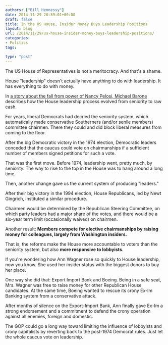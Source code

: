 ```yaml
---
authors: ["Bill Hennessy"]
date: 2014-11-29 20:59:01+00:00
draft: false
title: In the US House, Insider Money Buys Leadership Positions
layout: blog
url: /2014/11/29/us-house-insider-money-buys-leadership-positions/
categories:
- Politics
tags:

type: "post"
---
```


The US House of Representatives is not a meritocracy. And that's a shame.

House "leadership" doesn't actually have anything to do with leadership. It has everything to do with money.

In [a story about the fall from power of Nancy Pelosi, Michael Barone ](https://nypost.com/2014/11/28/the-beginning-of-the-end-for-nancy-pelosi/)describes how the House leadership process evolved from seniority to raw cash.



> 
  For years, liberal Democrats had decried the seniority system, which automatically made conservative Southerners (and/or senile members) committee chairmen. There they could and did block liberal measures from coming to the floor.
  
  After the big Democratic victory in the 1974 election, Democratic leaders conceded that the caucus could vote on chairmanships if a sufficient number of members signed petitions for such a vote.




That was the first move. Before 1974, leadership went, pretty much, by seniority. The way to rise to the top in the House was to hang around a long time.

Then, another change gave us the current system of producing "leaders."



> 
  After their big victory in the 1994 election, House Republicans, led by Newt Gingrich, instituted a similar procedure.
  
  Chairmen would be determined by the Republican Steering Committee, on which party leaders had a major share of the votes, and there would be a six-year term limit (occasionally waived) on chairmen.
  
  Another result: **Members compete for elective chairmanships by raising money for colleagues, largely from Washington insiders.**
  
  That is, the reforms make the House more accountable to voters than the seniority system, but also **more responsive to lobbyists**.




If you're wondering how Ann Wagner rose so quickly to House leadership, now you know. She used her insider status with the biggest donors to buy her place.

One way she did that: Export Import Bank and Boeing. Being in a safe seat, Mrs. Wagner was free to raise money for other Republican House candidates. At the same time, Boeing wanted to rescue its crony Ex-Im Banking system from a conservative attack.

After months of silence on the Export-Import Bank, Ann finally gave Ex-Im a strong endorsement and a commitment to defend the crony operation against all enemies, foreign and domestic.

The GOP could go a long way toward limiting the influence of lobbyists and crony capitalists by reverting back to the post-1974 Democrat rules. Just let the whole caucus vote on leadership.
